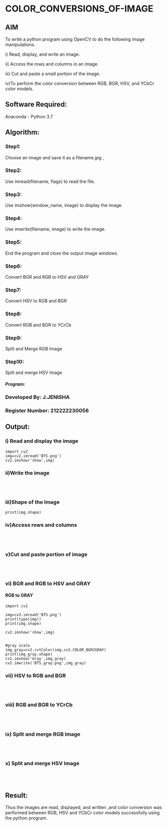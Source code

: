 # COLOR_CONVERSIONS_OF-IMAGE
## AIM
To write a python program using OpenCV to do the following image manipulations.

i) Read, display, and write an image.

ii) Access the rows and columns in an image.

iii) Cut and paste a small portion of the image.

iv)To perform the color conversion between RGB, BGR, HSV, and YCbCr color models.


## Software Required:
Anaconda - Python 3.7
## Algorithm:
### Step1:
Choose an image and save it as a filename.jpg ,
### Step2:
Use imread(filename, flags) to read the file.
### Step3:
Use imshow(window_name, image) to display the image.
### Step4:
Use imwrite(filename, image) to write the image.
### Step5:
End the program and close the output image windows.
### Step6:
Convert BGR and RGB to HSV and GRAY
### Step7:
Convert HSV to RGB and BGR
### Step8:
Convert RGB and BGR to YCrCb
### Step9:
Split and Merge RGB Image
### Step10:
Split and merge HSV Image

##### Program:
### Developed By: J.JENISHA
### Register Number: 212222230056


## Output:

### i) Read and display the image

```
import cv2
img=cv2.imread('BTS.png')
cv2.imshow('show',img)
```

### ii)Write the image

<br>

<br>

### iii)Shape of the Image

```
print(img.shape)
```

### iv)Access rows and columns
<br>
<br>

### v)Cut and paste portion of image
<br>
<br>

### vi) BGR and RGB to HSV and GRAY

#### RGB to GRAY
```
import cv2

img=cv2.imread('BTS.png')
print(type(img))
print(img.shape)

cv2.imshow('show',img)


#gray scale
img_gray=cv2.cvtColor(img,cv2.COLOR_BGR2GRAY)
print(img_gray.shape)
cv2.imshow('Gray',img_gray)
cv2.imwrite('BTS_gray.png',img_gray)
```

### vii) HSV to RGB and BGR
<br>
<br>

### viii) RGB and BGR to YCrCb
<br>
<br>

### ix) Split and merge RGB Image
<br>
<br>

### x) Split and merge HSV Image
<br>
<br>




## Result:
Thus the images are read, displayed, and written ,and color conversion was performed between RGB, HSV and YCbCr color models successfully using the python program.







